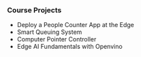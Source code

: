 ### Course Projects
- Deploy a People Counter App at the Edge
- Smart Queuing System
- Computer Pointer Controller 
- Edge AI Fundamentals with Openvino